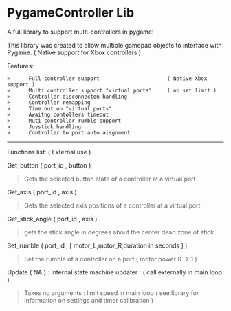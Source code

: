 # PygameController Lib
A full library to support multi-controllers in pygame!

This library was created to allow multiple gamepad objects to interface with Pygame. 
( Native support for Xbox controllers ) 



Features:

    >      Full controller support                      ( Native Xbox support )
    >      Multi controller support "virtual ports"     ( no set limit )
    >      Controller disconnecton handling             
    >      Controller remapping 
    >      Time out on "virtual ports" 
    >      Awaitng contollers timeout
    >      Muti controller rumble support
    >      Joystick handling
    >      Controller to port auto aisgnment 

-----------------------------------------------------------------------------------

Functions list: ( External use ) 

Get_button          (      port_id   ,   button   )                                     
> Gets the selected button state of a controller at a virtual port

Get_axis            (      port_id   ,   axis     )                                     
> Gets the selected axis positions of a controller at a virtual port  

Get_stick_angle     (      port_id   ,   axis     )                                     
> gets the stick angle in degrees about the center dead zone of stick 

Set_rumble          (      port_id   ,   [ motor_L,motor_R,duration in seconds  ] )     
> Set the rumble of a controller on a port ( motor power 0 -> 1 )


 Update             ( NA )  :  Internal state machine updater : ( call externally in main loop )
> Takes no arguments : limit speed in main loop ( see library for information on settings and timer calibration )
